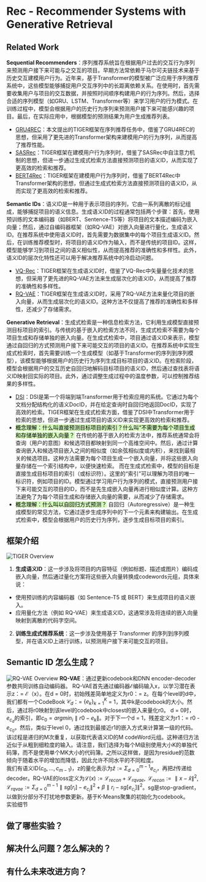 # Rec - Recommender Systems with Generative Retrieval

## Related Work
**Sequential Recommenders**：序列推荐系统旨在根据用户过去的交互行为序列来预测用户接下来可能与之交互的项目。早期方法常依赖于马尔可夫链技术来基于历史交互建模用户行为。近年来，基于Transformer的模型被广泛应用于序列推荐系统中，这些模型能够捕捉用户交互序列中的长距离依赖关系。在使用时，首先需要收集用户与项目的交互数据，并按照时间顺序构建用户的行为序列。然后，选择合适的序列模型（如GRU、LSTM、Transformer等）来学习用户的行为模式。在训练过程中，模型会根据用户的历史行为序列来预测用户接下来可能感兴趣的项目。最后，在实际应用中，根据模型的预测结果为用户生成推荐列表。  
- [GRU4REC](https://arxiv.org/abs/1511.06939)：本文提出的TIGER框架在序列推荐任务中，借鉴了GRU4REC的思想，但采用了更先进的Transformer架构来建模用户的行为序列，从而提高了推荐性能。
- [SASRec](https://arxiv.org/abs/1808.09781)：TIGER框架在建模用户行为序列时，借鉴了SASRec中自注意力机制的思想，但进一步通过生成式检索方法直接预测项目的语义ID，从而实现了更高效的检索和推荐。
- [BERT4Rec](https://arxiv.org/pdf/1904.06690v2)：TIGER框架在建模用户行为序列时，借鉴了BERT4Rec中Transformer架构的思想，但通过生成式检索方法直接预测项目的语义ID，从而实现了更高效的检索和推荐。
  
**Semantic IDs**：语义ID是一种用于表示项目的序列，它由一系列离散的标记组成，能够捕捉项目的语义信息。生成语义ID的过程通常包括两个步骤：首先，使用预训练的文本编码器（如BERT、Sentence-T5等）将项目的文本描述编码为嵌入向量；然后，通过自编码器框架（如RQ-VAE）对嵌入向量进行量化，生成语义ID。在推荐系统中使用语义ID时，首先需要为数据集中的每个项目生成语义ID。然后，在训练推荐模型时，将项目的语义ID作为输入，而不是传统的项目ID。这样，模型能够学习到项目之间的语义相似性，从而提高推荐的准确性和多样性。此外，语义ID的层次化特性还可以用于解决推荐系统中的冷启动问题。
- [VQ-Rec](https://arxiv.org/abs/2210.12316)：TIGER框架在生成语义ID时，借鉴了VQ-Rec中矢量量化技术的思想，但采用了更先进的RQ-VAE方法来生成层次化的语义ID，从而提高了推荐的准确性和多样性。
- [RQ-VAE](https://arxiv.org/abs/2107.03312)：TIGER框架在生成语义ID时，采用了RQ-VAE方法来量化项目的嵌入向量，从而生成层次化的语义ID。这种方法不仅提高了推荐的准确性和多样性，还减少了存储需求。

**Generative Retrieval**：生成式检索是一种信息检索方法，它利用生成模型直接预测目标项目的索引。与传统的基于嵌入的检索方法不同，生成式检索不需要为每个项目生成和存储单独的嵌入向量。在生成式检索中，项目通过语义ID来表示，模型通过自回归的方式预测用户接下来可能交互的项目的语义ID。在推荐系统中实现生成式检索时，首先需要训练一个生成模型（如基于Transformer的序列到序列模型），该模型能够根据用户的历史行为序列生成目标项目的语义ID。在检索阶段，模型会根据用户的交互历史自回归地解码目标项目的语义ID，然后通过查找表将语义ID映射回实际的项目。此外，通过调整生成过程中的温度参数，可以控制推荐结果的多样性。
- [DSI](https://arxiv.org/abs/2202.06991)：DSI是第一个将端到端Transformer用于检索应用的系统。它通过为每个文档分配结构化的语义DocID，并在给定查询时自回归地返回DocID，实现了高效的检索。TIGER框架在生成式检索方面，借鉴了DSI中Transformer用于检索的思想，但进一步通过生成项目的语义ID来实现更高效的检索和推荐。
- <span style="background: #d4fcbc; color: black;">概念理解：什么叫直接预测目标项目的索引？什么叫“不需要为每个项目生成和存储单独的嵌入向量？</span>
  在传统的基于嵌入的检索方法中，推荐系统通常会将查询（用户的意图）和候选项目都映射到同一个高维空间中。然后，通过计算查询嵌入和候选项目嵌入之间的相似度（如余弦相似度或内积），来找到最相关的候选项目。这种方法需要为每个项目生成一个嵌入向量，并将这些嵌入向量存储在一个索引结构中，以便快速检索。
  而在生成式检索中，模型的目标是直接生成目标项目的索引（或标识符）。这里的“索引”可以理解为项目的唯一标识符，例如项目的ID。模型通过学习用户行为序列的模式，直接预测用户接下来可能交互的项目的ID，而不是先生成嵌入向量再进行相似度计算。这种方法避免了为每个项目生成和存储嵌入向量的需要，从而减少了存储需求。
- <span style="background: #d4fcbc; color: black;">概念理解：什么叫以自回归方式预测？</span>
  自回归（Autoregressive）是一种生成模型的常见方法，它通过逐步生成序列中的下一个元素来构建输出。在生成式检索中，模型会根据用户的历史行为序列，逐步生成目标项目的索引。

## 框架介绍
![TIGER Overview](images/genrec-google-overview.png)
1. **生成语义ID**：这一步涉及将项目的内容特征（例如标题、描述或图片）编码成嵌入向量，然后通过量化方案将这些嵌入向量转换成codewords元组，具体来说：
  - 使用预训练的内容编码器（如 Sentence-T5 或 BERT）来生成项目的语义嵌入。
  - 应用量化方法（例如 RQ-VAE）来生成语义ID，这通常涉及将连续的嵌入向量映射到离散的代码字空间。
2. **训练生成式推荐系统**：这一步涉及使用基于 Transformer 的序列到序列模型，并在语义ID上进行训练，以预测用户接下来可能交互的项目。
## Semantic ID 怎么生成？
![RQ-VAE Overview](images/RQ-VAE.png)
**RQ-VAE**：通过更新codebook和DNN encoder-decoder参数共同训练自动编码器。
RQ-VAE首先通过编码器$\mathcal{E}$编码输入x，以学习潜在表示z：= $\mathcal{E}$（x）。在d = 0时，初始残差简单地定义为r0：= z。在每个level的d中，我们都有一个CodeBook $\mathcal{C}_d$：= $\{e_k\}_{k=1}^{K}$ = 1，其中k是codebook的大小。然后，通过将r0映射到该level的codebook中closest的嵌入来量化r0。 d = 0时，$e_{c_d}$的索引，即$c_0 = arg min_{i}∥r0-e_{k}∥$。对于下一个d = 1，残差定义为r1：= r0  -  $e_{c_0}$。然后，类似于level 0，通过找到最接近r1的嵌入方式来计算第一级的代码。该过程是递归的M次重复，以获取代表语义ID的M codeWord元组。这种递归方法近似于从粗到细粒度的输入。请注意，我们选择为每个M级别使用大小K的单独代码簿，而不是使用单个MK大小的代码簿。之所以这样做，是因为residue的范数倾向于随着水平的增加而降低，因此允许不同水平的不同粒度。  
我们有语义ID$(c_0,...,c_{m-1})$，z的量化表示为$\hat{z}:=\Sigma^{m-1}_{d=0}e_{c_i}$，再把$\hat{z}$传递给decoder。RQ-VAE的loss定义为$\mathcal{L}(x):=\mathcal{L}_{recon}+\mathcal{L}_{rqvae},\text{     } \mathcal{L}_{recon}:=∥x-\hat{x}∥^2,\mathcal{L}_{rqvae}:=\Sigma^{m-1}_{d=0}∥sg[r_i]-e_{c_i}∥^2+\beta∥r_i-sg[e_{c_i}]∥^2$。sg是stop-gradient，以做到分部分不打扰地参数更新。基于K-Means聚集的初始化为codebook。  
实验细节
## 做了哪些实验？

## 解决什么问题？怎么解决的？

## 有什么未来改进方向？


